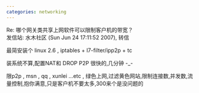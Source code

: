 ```yaml
---
categories: networking
---
```

<p>Re: 哪个网关类共享上网软件可以限制客户机的带宽？<br>发信站: 水木社区 (Sun Jun 24 17:11:52 2007), 转信</p>
<p>最简安装个 linux 2.6 , iptables + l7-filter/ipp2p + tc</p>
<p>装系统不算,配置NAT和 DROP P2P 很快的,几分钟 -_-</p>
<p>限p2p , msn , qq , xunlei ...etc , 绿色上网,过滤黄色网站,限制连接数,并发数,流量控制,抱你满意,只是客户机不要太多,300来个是没问题的<br></p>
